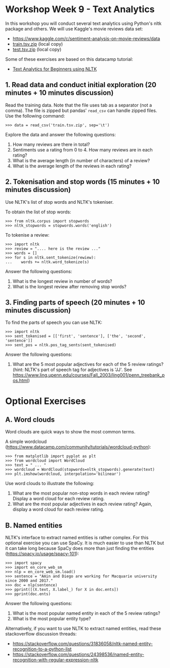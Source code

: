 # Workshop Week 9 - Text Analytics
In this workshop you will conduct several text analytics using Python's nltk package and others. We will use Kaggle's movie reviews data set:

* https://www.kaggle.com/c/sentiment-analysis-on-movie-reviews/data
* [train.tsv.zip](train.tsv.zip) (local copy)
* [test.tsv.zip](test.tsv.zip) (local copy)


Some of these exercises are based on this datacamp tutorial:

* [Text Analytics for Beginners using NLTK](https://www.datacamp.com/community/tutorials/text-analytics-beginners-nltk)

## 1. Read data and conduct initial exploration (20 minutes + 10 minutes discussion)

Read the training data. Note that the file uses tab as a separator (not a comma). The file is zipped but pandas' `read_csv` can handle zipped files. Use the following command:
```
>>> data = read_csv('train.tsv.zip', sep='\t')
```
Explore the data and answer the following questions:

1. How many reviews are there in total?
2. Sentiments use a rating from 0 to 4. How many reviews are in each rating?
3. What is the average length (in number of characters) of a review?
4. What is the average length of the reviews in each rating?

## 2. Tokenisation and stop words (15 minutes + 10 minutes discussion)

Use NLTK's list of stop words and NLTK's tokeniser.

To obtain the list of stop words:
```
>>> from nltk.corpus import stopwords
>>> nltk_stopwords = stopwords.words('english')
```

To tokenise a review:
```
>>> import nltk
>>> review = ".... here is the review ..."
>>> words = []
>>> for s in nltk.sent_tokenize(rewiew):
...    words += nltk.word_tokenize(s)
```
Answer the following questions:
1. What is the longest review in number of words?
2. What is the longest review after removing stop words?

## 3. Finding parts of speech (20 minutes + 10 minutes discussion)

To find the parts of speech you can use NLTK:
```
>>> import nltk
>>> sent_tokenised = [['first', 'sentence'], ['the', 'second', 'sentence']]
>>> sent_pos = nltk.pos_tag_sents(sent_tokenised)
```

Answer the following questions:

1. What are the 5 most popular adjectives for each of the 5 review ratings? (hint: NLTK's part of speech tag for adjectives is 'JJ'. See https://www.ling.upenn.edu/courses/Fall_2003/ling001/penn_treebank_pos.html)


# Optional Exercises

## A. Word clouds

Word clouds are quick ways to show the most common terms. 

A simple wordcloud (https://www.datacamp.com/community/tutorials/wordcloud-python):
```
>>> from matplotlib import pyplot as plt
>>> from wordcloud import WordCloud
>>> text = " ... "
>>> wordcloud = WordCloud(stopwords=nltk_stopwords).generate(text)
>>> plt.imshow(wordcloud, interpolation='bilinear')
```

Use word clouds to illustrate the following:
1. What are the most popular non-stop words in each review rating? Display a word cloud for each review rating.
2. What are the most popular adjectives in each review rating? Again, display a word cloud for each review rating.

## B. Named entities
NLTK's interface to extract named entities is rather complex. For this optional exercise you can use SpaCy. It is much easier to use than NLTK but it can take long because SpaCy does more than just finding the entities (https://spacy.io/usage/spacy-101):
```
>>> import spacy
>>> import en_core_web_sm
>>> nlp = en_core_web_sm.load()
>>> sentence = "Amin and Diego are working for Macquarie university since 2000 and 2017."
>>> doc = nlp(sentence)
>>> pprint([(X.text, X.label_) for X in doc.ents])
>>> pprint(doc.ents)
```

Answer the following questions:

1. What is the most popular named entity in each of the 5 review ratings?
2. What is the most popular entity type?

Alternatively, if you want to use NLTK to extract named entities, read these stackoverflow discussion threads:
 *  https://stackoverflow.com/questions/31836058/nltk-named-entity-recognition-to-a-python-list
 * https://stackoverflow.com/questions/24398536/named-entity-recognition-with-regular-expression-nltk

